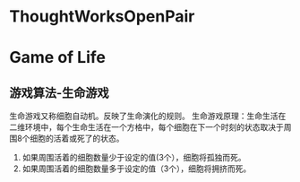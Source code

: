 # ThoughtWorksOpenPair

# Game of Life 

## 游戏算法-生命游戏

生命游戏又称细胞自动机。反映了生命演化的规则。
生命游戏原理：生命生活在二维环境中，每个生命生活在一个方格中，每个细胞在下一个时刻的状态取决于周围8个细胞的活着或死了的状态。
1) 如果周围活着的细胞数量少于设定的值(3个），细胞将孤独而死。
2) 如果周围活着的细胞数量多于设定的值（3个），细胞将拥挤而死。
